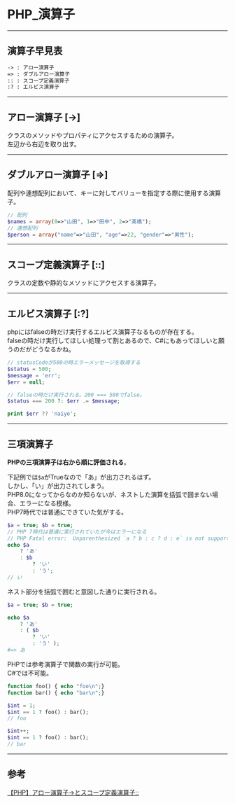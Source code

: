 # PHP_演算子

---

## 演算子早見表

``` txt
-> : アロー演算子
=> : ダブルアロー演算子
:: : スコープ定義演算子
:? : エルビス演算子
```

---

## アロー演算子 [->]

クラスのメソッドやプロパティにアクセスするための演算子。  
左辺から右辺を取り出す。  

---

## ダブルアロー演算子 [=>]

配列や連想配列において、キーに対してバリューを指定する際に使用する演算子。  

``` php
// 配列
$names = array(0=>"山田", 1=>"田中", 2=>"髙橋");
// 連想配列
$person = array("name"=>"山田", "age"=>22, "gender"=>"男性");
```

---

## スコープ定義演算子 [::]

クラスの定数や静的なメソッドにアクセスする演算子。  

---

## エルビス演算子 [:?]

phpにはfalseの時だけ実行するエルビス演算子なるものが存在する。  
falseの時だけ実行してほしい処理って割とあるので、C#にもあってほしいと願うのだがどうなるかね。  

```php : エルビス演算子の使いどころさん
// statusCodeが500の時エラーメッセージを取得する
$status = 500;
$message = 'err';
$err = null;

// falseの時だけ実行される。200 === 500でfalse。
$status === 200 ?: $err .= $message;

print $err ?? 'naiyo';
```

---

## 三項演算子

**PHPの三項演算子は右から順に評価される**。  

下記例では`$a`がTrueなので「あ」が出力されるはず。  
しかし、「い」が出力されてしまう。  
PHP8.0になってからなのか知らないが、ネストした演算を括弧で囲まない場合、エラーになる模様。  
PHP7時代では普通にできていた気がする。  

``` php
$a = true; $b = true;
// PHP 7時代は普通に実行されていたが今はエラーになる
// PHP Fatal error:  Unparenthesized `a ? b : c ? d : e` is not supported. Use either `(a ? b : c) ? d : e` or `a ? b : (c ? d : e)` in /workspace/Main.php on line 5
echo $a 
    ? 'あ' 
    : $b 
        ? 'い' 
        : 'う'; 
// い
```

ネスト部分を括弧で囲むと意図した通りに実行される。  

``` php
$a = true; $b = true;

echo $a 
    ? 'あ' 
    : ( $b 
        ? 'い' 
        : 'う' ); 
#=> あ
```

PHPでは参考演算子で関数の実行が可能。  
C#では不可能。  

``` php
function foo() { echo "foo\n";}
function bar() { echo "bar\n";}

$int = 1;
$int == 1 ? foo() : bar();
// foo

$int++;
$int == 1 ? foo() : bar();
// bar
```

---

## 参考

[【PHP】アロー演算子→とスコープ定義演算子::](https://qiita.com/sho91/items/c6503e7d344ca29aa03f)  

